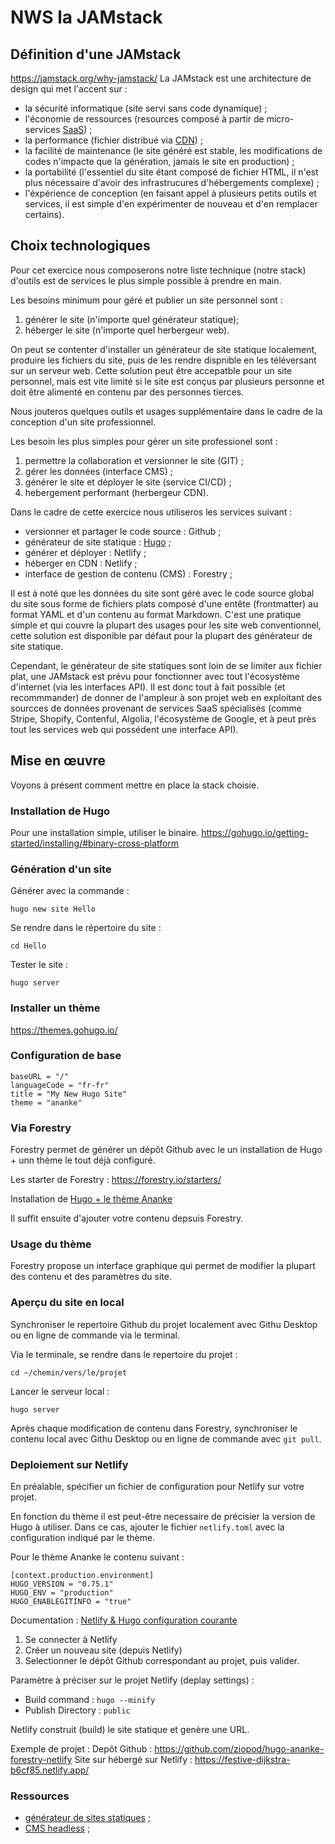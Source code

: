 # NWS la JAMstack

## Définition d'une JAMstack
https://jamstack.org/why-jamstack/
La JAMstack est une architecture de design qui met l'accent sur : 
- la sécurité informatique (site servi sans code dynamique) ;
- l'économie de ressources (resources composé à partir de micro-services [SaaS](https://fr.wikipedia.org/wiki/Software_as_a_service)) ;
- la performance (fichier distribué via [CDN](https://jamstack.org/why-jamstack/)) ;
- la facilité de maintenance (le site généré est stable, les modifications de codes n'impacte que la génération, jamais le site en production) ;
- la portabilité (l'essentiel du site étant composé de fichier HTML, il n'est plus nécessaire d'avoir des infrastrucures d'hébergements complexe) ;
- l'éxpérience de conception (en faisant appel à plusieurs petits outils et services, il est simple d'en expérimenter de nouveau et d'en remplacer certains).

## Choix technologiques
Pour cet exercice nous composerons notre liste technique (notre stack) d'outils est de services le plus simple possible à prendre en main.

Les besoins minimum pour géré et publier un site personnel sont :

1. générer le site (n'importe quel générateur statique);
2. héberger le site (n'importe quel herbergeur web).

On peut se contenter d'installer un générateur de site statique localement, produire les fichiers du site, puis de les rendre dispnible en les téléversant sur un serveur web. Cette solution peut être accepatble pour un site personnel, mais est vite limité si le site est conçus par plusieurs personne et doit être alimenté en contenu par des personnes tierces. 

Nous jouteros quelques outils et usages supplémentaire dans le cadre de la conception d'un site professionnel.

Les besoin les plus simples pour gérer un site professionel sont :

1. permettre la collaboration et versionner le site (GIT) ;
2. gérer les données (interface CMS) ;
3. générer le site et déployer le site (service CI/CD) ;
4. hebergement performant (herbergeur CDN).

Dans le cadre de cette exercice nous utiliseros les services suivant :

- versionner et partager le code source : Github ;
- générateur de site statique : [Hugo](https://gohugo.io) ;
- générer et déployer : Netlify ;
- héberger en CDN : Netlify ;
- interface de gestion de contenu (CMS) : Forestry ;

Il est à noté que les données du site sont géré avec le code source global du site sous forme de fichiers plats composé d'une entête (frontmatter) au format YAML et d'un contenu au format Markdown. C'est une pratique simple et qui couvre la plupart des usages pour les site web conventionnel, cette solution est disponible par défaut pour la plupart des générateur de site statique.

Cependant, le générateur de site statiques sont loin de se limiter aux fichier plat, une JAMstack est prévu pour fonctionner avec tout l'écosystème d'internet (via les interfaces API). Il est donc tout à fait possible (et recommmander) de donner de l'ampleur à son projet web en exploitant des sourcces de données provenant de services SaaS spécialisés (comme Stripe, Shopify, Contenful, Algolia, l'écosystème de Google, et à peut près tout les services web qui possédent une interface API).

## Mise en œuvre
Voyons à présent comment mettre en place la stack choisie.

### Installation de Hugo
Pour une installation simple, utiliser le binaire.
https://gohugo.io/getting-started/installing/#binary-cross-platform

### Génération d'un site

Générer avec la commande :
~~~
hugo new site Hello
~~~

Se rendre dans le répertoire du site :
~~~
cd Hello
~~~

Tester le site :
~~~
hugo server
~~~

### Installer un thème
https://themes.gohugo.io/

### Configuration de base
~~~
baseURL = "/"
languageCode = "fr-fr"
title = "My New Hugo Site"
theme = "ananke"
~~~

### Via Forestry

Forestry permet de générer un dépôt Github avec le un installation de Hugo + unn thème le tout déjà configuré.

Les starter de Forestry : https://forestry.io/starters/

Installation de [Hugo + le thème Ananke](https://app.forestry.io/quick-start?repo=forestryio%2fhugo-ananke-forestry&branch=master&engine=hugo&preview=https://res.cloudinary.com/forestry-io/image/fetch/w_400,h_300,c_fill,f_jpg/https://forestry.io/img/starters/ananke.jpg)

Il suffit ensuite d'ajouter votre contenu depsuis Forestry.

### Usage du thème  

Forestry propose un interface graphique qui permet de modifier la plupart des contenu et des paramètres du site.

### Aperçu du site en local

Synchroniser le repertoire Github du projet localement avec Githu Desktop ou en ligne de commande via le terminal.

Via le terminale, se rendre dans le repertoire du projet : 
~~~
cd ~/chemin/vers/le/projet
~~~

Lancer le serveur local :
~~~
hugo server
~~~

Après chaque modification de contenu dans Forestry, synchroniser le contenu local avec Githu Desktop ou en ligne de commande avec `git pull`.



### Deploiement sur Netlify

En préalable, spécifier un fichier de configuration pour Netlify sur votre projet.

En fonction du thème il est peut-être necessaire de précisier la version de Hugo à utiliser.
Dans ce cas, ajouter le fichier `netlify.toml` avec la configuration indiqué par le thème.

Pour le thème Ananke le contenu suivant : 

~~~
[context.production.environment]
HUGO_VERSION = "0.75.1"
HUGO_ENV = "production"
HUGO_ENABLEGITINFO = "true"
~~~

Documentation : [Netlify & Hugo configuration courante](https://docs.netlify.com/configure-builds/common-configurations/#hugo)

1. Se connecter à Netlify
2. Créer un nouveau site (depuis Netlify)
3. Selectionner le dépôt Github correspondant au projet, puis valider.

Paramètre à préciser sur le projet Netlify (deplay settings) : 
 - Build command : `hugo --minify`
 - Publish Directory : `public`

Netlify construit (build) le site statique et genère une URL.

Exemple de projet : 
Depôt Github : https://github.com/ziopod/hugo-ananke-forestry-netlify
Site sur hébergé sur Netlify : https://festive-dijkstra-b6cf85.netlify.app/

### Ressources

 - [générateur de sites statiques](https://jamstack.org/generators) ;
 - [CMS headless](https://jamstack.org/headless-cms) ;
